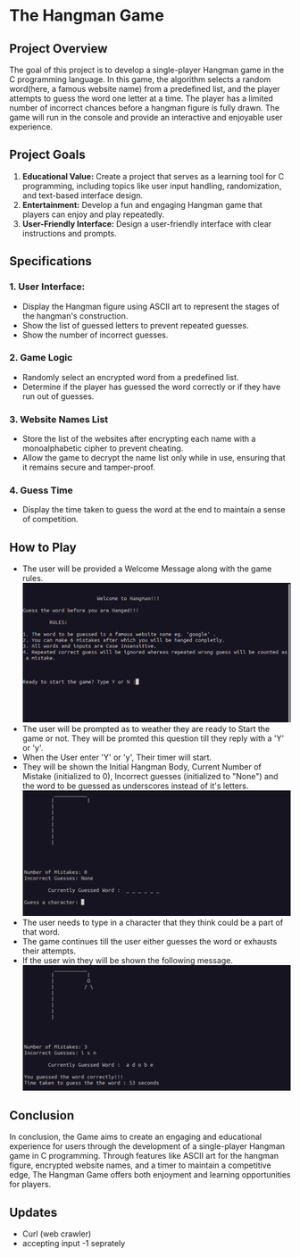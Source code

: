 # The Hangman Game

## Project Overview
The goal of this project is to develop a single-player Hangman game in the C programming language. In this game, the algorithm selects a random word(here, a famous website name) from a predefined list, and the player attempts to guess the word one letter at a time. The player has a limited number of incorrect chances before a hangman figure is fully drawn. The game will run in the console and provide an interactive and enjoyable user experience.


## Project Goals

1. **Educational Value:** Create a project that serves as a learning tool for C programming, including topics like user input handling, randomization, and text-based interface design.
2. **Entertainment:** Develop a fun and engaging Hangman game that players can enjoy and play repeatedly.
3. **User-Friendly Interface:** Design a user-friendly interface with clear instructions and prompts.

## Specifications

### 1. User Interface:
<ul>
    <li>Display the Hangman figure using ASCII art to represent the stages of the hangman's construction.</li>
    <li>Show the list of guessed letters to prevent repeated guesses.</li>
    <li>Show the number of incorrect guesses.</li>
</ul>

### 2. Game Logic
<ul>
    <li>Randomly select an encrypted word from a predefined list.</li>
    <li>Determine if the player has guessed the word correctly or if they have run out of guesses.</li>
</ul>

### 3. Website Names List
<ul>
    <li>Store the list of the websites after encrypting each name with a monoalphabetic cipher to prevent cheating.</li>
    <li>Allow the game to decrypt the name list only while in use, ensuring that it remains secure and tamper-proof.</li>
</ul>

### 4. Guess Time
<ul>
    <li>Display the time taken to guess the word at the end to maintain a sense of competition.</li>
</ul>

## How to Play
<ul>
    <li> The user will be provided a Welcome Message along with the game rules. <br>
    <img src="assets/rules.png">
    <li> The user will be prompted as to weather they are ready to Start the game or not. They will be promted this question till they reply with a 'Y' or 'y'.
    <li> When the User enter 'Y' or 'y', Their timer will start.
    <li> They will be shown the Initial Hangman Body, Current Number of Mistake (initialized to 0), Incorrect guesses (initialized to "None") and the word to be guessed as underscores instead of it's letters.
    <img src="assets/prompt.png">
    <li> The user needs to type in a character that they think could be a part of that word.
    <li>The game continues till the user either guesses the word or exhausts their attempts.
    <li>If the user win they will be shown the following message.
    <img src="assets/win.png">
</ul>

## Conclusion
In conclusion, the Game aims to create an engaging and educational experience for users through the development of a single-player Hangman game in C programming. Through features like ASCII art for the hangman figure, encrypted website names, and a timer to maintain a competitive edge, The Hangman Game offers both enjoyment and learning opportunities for players.

## Updates
<ul>
    <li> Curl (web crawler)
    <li> accepting input -1 seprately
</ul>